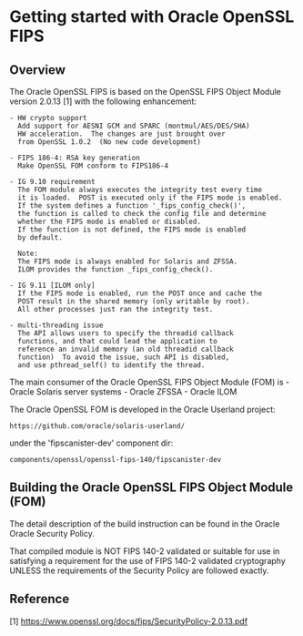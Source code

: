 # Getting started with Oracle OpenSSL FIPS

## Overview

The Oracle OpenSSL FIPS is based on the OpenSSL FIPS Object Module
version 2.0.13 [1] with the following enhancement:

    - HW crypto support
      Add support for AESNI GCM and SPARC (montmul/AES/DES/SHA)
      HW acceleration.  The changes are just brought over
      from OpenSSL 1.0.2  (No new code development)

    - FIPS 186-4: RSA key generation
      Make OpenSSL FOM conform to FIPS186-4

    - IG 9.10 requirement
      The FOM module always executes the integrity test every time
      it is loaded.  POST is executed only if the FIPS mode is enabled.
      If the system defines a function '_fips_config_check()',
      the function is called to check the config file and determine
      whether the FIPS mode is enabled or disabled.
      If the function is not defined, the FIPS mode is enabled
      by default.

      Note:
      The FIPS mode is always enabled for Solaris and ZFSSA.
      ILOM provides the function _fips_config_check().

    - IG 9.11 [ILOM only]
      If the FIPS mode is enabled, run the POST once and cache the
      POST result in the shared memory (only writable by root).
      All other processes just ran the integrity test.

    - multi-threading issue
      The API allows users to specify the threadid callback
      functions, and that could lead the application to
      reference an invalid memory (an old threadid callback
      function)  To avoid the issue, such API is disabled,
      and use pthread_self() to identify the thread.

The main consumer of the Oracle OpenSSL FIPS Object Module (FOM) is
    - Oracle Solaris server systems
    - Oracle ZFSSA
    - Oracle ILOM

The Oracle OpenSSL FOM is developed in the Oracle Userland project:

	https://github.com/oracle/solaris-userland/

under the 'fipscanister-dev' component dir:

	components/openssl/openssl-fips-140/fipscanister-dev

## Building the Oracle OpenSSL FIPS Object Module (FOM)

The detail description of the build instruction can be found in the Oracle
Oracle Security Policy.

That compiled module is NOT FIPS 140-2 validated or suitable for use in
satisfying a requirement for the use of FIPS 140-2 validated cryptography
UNLESS the requirements of the Security Policy are followed exactly.

## Reference

[1] https://www.openssl.org/docs/fips/SecurityPolicy-2.0.13.pdf
